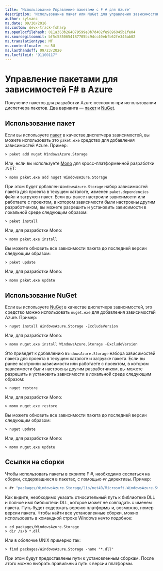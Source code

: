 ```yaml
---
title: 'Использование Управление пакетами с F # для Azure'
description: 'Использование пакет или NuGet для управления зависимостями Azure на F #'
author: sylvanc
ms.date: 09/20/2016
ms.custom: devx-track-fsharp
ms.openlocfilehash: 011a363b264079599e8b7d402fe9896045b1fe04
ms.sourcegitcommit: bf5c5850654187705bc94cc40ebfb62fe346ab02
ms.translationtype: MT
ms.contentlocale: ru-RU
ms.lasthandoff: 09/23/2020
ms.locfileid: "91100117"
---
```

# <a name="package-management-for-f-azure-dependencies"></a>Управление пакетами для зависимостей F# в Azure

Получение пакетов для разработки Azure несложно при использовании диспетчера пакетов. Два варианта — [пакет](https://fsprojects.github.io/Paket/) и [NuGet](https://www.nuget.org/).

## <a name="using-paket"></a>Использование пакет

Если вы используете [пакет](https://fsprojects.github.io/Paket/) в качестве диспетчера зависимостей, вы можете использовать это `paket.exe` средство для добавления зависимостей Azure. Пример:

```console
> paket add nuget WindowsAzure.Storage
```

Или, если вы используете [Mono](https://www.mono-project.com/) для кросс-платформенной разработки .NET:

```console
> mono paket.exe add nuget WindowsAzure.Storage
```

При этом будет добавлен `WindowsAzure.Storage` набор зависимостей пакета для проекта в текущем каталоге, изменен `paket.dependencies` файл и загружен пакет. Если вы ранее настроили зависимости или работаете с проектом, в котором зависимости были настроены другим разработчиком, вы можете разрешить и установить зависимости в локальной среде следующим образом:

```console
> paket install
```

Или, для разработки Mono:

```console
> mono paket.exe install
```

Вы можете обновить все зависимости пакета до последней версии следующим образом:

```console
> paket update
```

Или, для разработки Mono:

```console
> mono paket.exe update
```

## <a name="using-nuget"></a>Использование NuGet

Если вы используете [NuGet](https://www.nuget.org/) в качестве диспетчера зависимостей, это средство можно использовать `nuget.exe` для добавления зависимостей Azure. Пример:

```console
> nuget install WindowsAzure.Storage -ExcludeVersion
```

Или, для разработки Mono:

```console
> mono nuget.exe install WindowsAzure.Storage -ExcludeVersion
```

Это приведет к добавлению `WindowsAzure.Storage` набора зависимостей пакета для проекта в текущем каталоге и загрузке пакета. Если вы ранее настроили зависимости или работаете с проектом, в котором зависимости были настроены другим разработчиком, вы можете разрешить и установить зависимости в локальной среде следующим образом:

```console
> nuget restore
```

Или, для разработки Mono:

```console
> mono nuget.exe restore
```

Вы можете обновить все зависимости пакета до последней версии следующим образом:

```console
> nuget update
```

Или, для разработки Mono:

```console
> mono nuget.exe update
```

## <a name="referencing-assemblies"></a>Ссылки на сборки

Чтобы использовать пакеты в скрипте F #, необходимо сослаться на сборки, содержащиеся в пакетах, с помощью `#r` директивы. Пример:

```fsharp
> #r "packages/WindowsAzure.Storage/lib/net40/Microsoft.WindowsAzure.Storage.dll"
```

Как видите, необходимо указать относительный путь к библиотеке DLL и полное имя библиотеки DLL, которое может не совпадать с именем пакета. Путь будет содержать версию платформы и, возможно, номер версии пакета. Чтобы найти все установленные сборки, можно использовать в командной строке Windows нечто подобное:

```console
> cd packages/WindowsAzure.Storage
> dir /s/b *.dll
```

Или в оболочке UNIX примерно так:

```console
> find packages/WindowsAzure.Storage -name "*.dll"
```

При этом будут предоставлены пути к установленным сборкам. После этого можно выбрать правильный путь к версии платформы.
